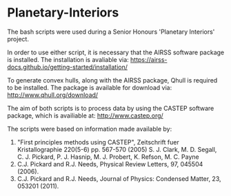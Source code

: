 # Planetary-Interiors

The bash scripts were used during a Senior Honours 'Planetary Interiors' project.

In order to use either script, it is necessary that the AIRSS software package is installed. The installation is avaliable via:
https://airss-docs.github.io/getting-started/installation/

To generate convex hulls, along with the AIRSS package, Qhull is required to be installed. The package is available for download via:
http://www.qhull.org/download/

The aim of both scripts is to process data by using the CASTEP software package, which is availiable at:
http://www.castep.org/


The scripts were based on information made available by:
1. "First principles methods using CASTEP", Zeitschrift fuer Kristallographie 220(5-6) pp. 567-570 (2005) S. J. Clark, M. D. Segall, C. J. Pickard, P. J. Hasnip, M. J. Probert, K. Refson, M. C. Payne
2. C.J. Pickard and R.J. Needs, Physical Review Letters, 97, 045504 (2006).
3. C.J. Pickard and R.J. Needs, Journal of Physics: Condensed Matter, 23, 053201 (2011).
